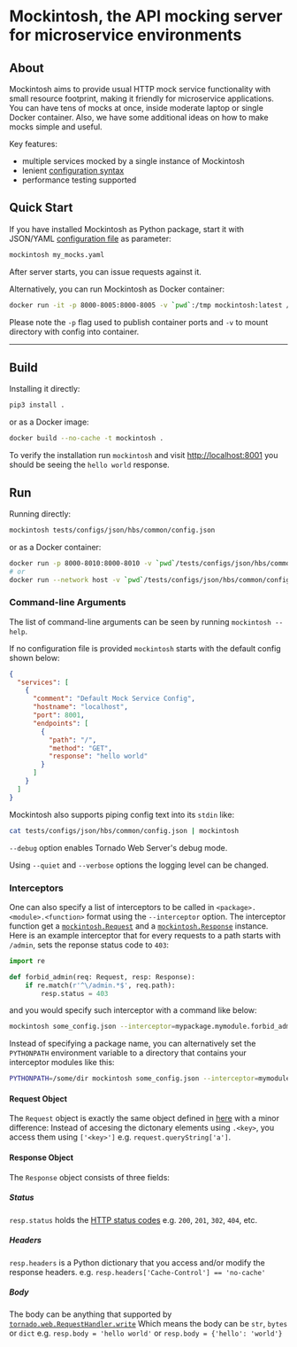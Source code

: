 # Mockintosh, the API mocking server for microservice environments

## About

Mockintosh aims to provide usual HTTP mock service functionality with small resource footprint, making it friendly for
microservice applications. You can have tens of mocks at once, inside moderate laptop or single Docker container. Also,
we have some additional ideas on how to make mocks simple and useful.

Key features:

- multiple services mocked by a single instance of Mockintosh
- lenient [configuration syntax](Configuring.md)
- performance testing supported

## Quick Start

If you have installed Mockintosh as Python package, start it with JSON/YAML [configuration file](Configuring.md) as
parameter:

```bash
mockintosh my_mocks.yaml
```

After server starts, you can issue requests against it.

Alternatively, you can run Mockintosh as Docker container:

```bash
docker run -it -p 8000-8005:8000-8005 -v `pwd`:/tmp mockintosh:latest /tmp/config.json
```
Please note the `-p` flag used to publish container ports and `-v` to mount directory with config into container.

---

## Build

Installing it directly:

```bash
pip3 install .
```

or as a Docker image:

```bash
docker build --no-cache -t mockintosh .
```

To verify the installation run `mockintosh` and visit [http://localhost:8001](http://localhost:8001)
you should be seeing the `hello world` response.

## Run

Running directly:

```bash
mockintosh tests/configs/json/hbs/common/config.json
```

or as a Docker container:

```bash
docker run -p 8000-8010:8000-8010 -v `pwd`/tests/configs/json/hbs/common/config.json mockintosh /config.json
# or
docker run --network host -v `pwd`/tests/configs/json/hbs/common/config.json mockintosh /config.json
```

### Command-line Arguments

The list of command-line arguments can be seen by running `mockintosh --help`.

If no configuration file is provided `mockintosh` starts with the default config shown below:

```json
{
  "services": [
    {
      "comment": "Default Mock Service Config",
      "hostname": "localhost",
      "port": 8001,
      "endpoints": [
        {
          "path": "/",
          "method": "GET",
          "response": "hello world"
        }
      ]
    }
  ]
}
```

Mockintosh also supports piping config text into its `stdin` like:

```bash
cat tests/configs/json/hbs/common/config.json | mockintosh
```

`--debug` option enables Tornado Web Server's debug mode.

Using `--quiet` and `--verbose` options the logging level can be changed.

### Interceptors

One can also specify a list of interceptors to be called in `<package>.<module>.<function>` format using
the `--interceptor` option. The interceptor function get a [`mockintosh.Request`](#request-object) and
a [`mockintosh.Response`](#response-object) instance. Here is an example interceptor that for
every requests to a path starts with `/admin`, sets the reponse status code to `403`:

```python
import re

def forbid_admin(req: Request, resp: Response):
    if re.match(r'^\/admin.*$', req.path):
        resp.status = 403
```

and you would specify such interceptor with a command like below:

```bash
mockintosh some_config.json --interceptor=mypackage.mymodule.forbid_admin
```

Instead of specifying a package name, you can alternatively set the `PYTHONPATH` environment variable
to a directory that contains your interceptor modules like this:

```bash
PYTHONPATH=/some/dir mockintosh some_config.json --interceptor=mymodule.forbid_admin
```

#### Request Object

The `Request` object is exactly the same object defined in [here](Configuring.md#request-object)
with a minor difference: Instead of accesing the dictonary elements using `.<key>`,
you access them using `['<key>']` e.g. `request.queryString['a']`.

#### Response Object

The `Response` object consists of three fields:

##### Status

`resp.status` holds the [HTTP status codes](https://www.w3.org/Protocols/rfc2616/rfc2616-sec10.html)
e.g. `200`, `201`, `302`, `404`, etc.

##### Headers

`resp.headers` is a Python dictionary that you access and/or modify the response headers.
e.g. `resp.headers['Cache-Control'] == 'no-cache'`

##### Body

The body can be anything that supported by [`tornado.web.RequestHandler.write`](https://www.tornadoweb.org/en/stable/web.html#tornado.web.RequestHandler.write)
Which means the body can be `str`, `bytes` or `dict` e.g. `resp.body = 'hello world'` or `resp.body = {'hello': 'world'}`
